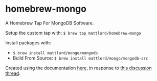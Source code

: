 # homebrew-mongo
A Homebrew Tap For MongoDB Software. 

Setup the custom tap with: `$ brew tap mattlord/homebrew-mongo`

Install packages with: 
* `$ brew install mattlord/mongo/mongodb`
* Build From Source: `$ brew install mattlord/mongo/mongodb-src`



Created using the documentation [here](https://github.com/Homebrew/brew/blob/master/docs/How-to-Create-and-Maintain-a-Tap.md), in response to [this discussion thread](https://discourse.brew.sh/t/mongodb-sspl-license/4058/3).
